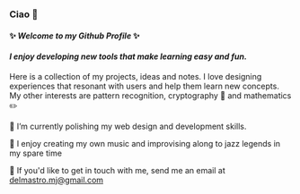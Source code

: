 ### Ciao 👋

#### ✨ *Welcome to my Github Profile* ✨

#### *I enjoy developing new tools that make learning easy and fun.*

Here is a collection of my projects, ideas and notes. I love designing experiences that resonant with users and help them learn new concepts. My other interests are pattern recognition, cryptography 📖 and mathematics ✏️


🔭 I’m currently polishing my web design and development skills.

🎹 I enjoy creating my own music and improvising along to jazz legends in my spare time 

💬 If you'd like to get in touch with me, send me an email at delmastro.mj@gmail.com

<!--
**Delmastro/Delmastro** is a ✨ _special_ ✨ repository because its `README.md` (this file) appears on your GitHub profile.

Here are some ideas to get you started:

- 🔭 I’m currently working on ...
- 🌱 I’m currently learning ...
- 👯 I’m looking to collaborate on ...
- 🤔 I’m looking for help with ...
- 💬 Ask me about ...
- 📫 How to reach me: ...
- 😄 Pronouns: ...
- ⚡ Fun fact: ...
-->

